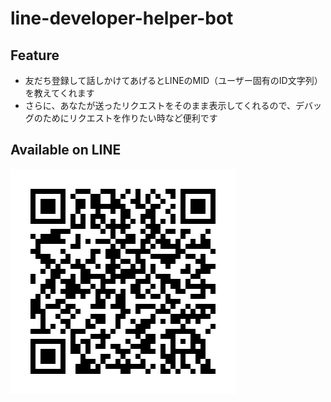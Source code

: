 # line-developer-helper-bot

## Feature

- 友だち登録して話しかけてあげるとLINEのMID（ユーザー固有のID文字列）を教えてくれます
- さらに、あなたが送ったリクエストをそのまま表示してくれるので、デバッグのためにリクエストを作りたい時など便利です 

## Available on LINE
![alt tag](https://github.com/hmirin/line-developer-helper-bot/raw/master/line_friend_QR_code.png)
